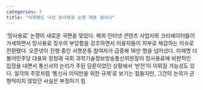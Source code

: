 ```yaml
---
categories: f
title: "이재명도 나선 망사용료 논쟁 제동 걸리나"
---
```

‘망사용료’ 논쟁이 새로운 국면을 맞았다. 해외 인터넷 콘텐츠 사업자와 크리에이터들이 가세하면서 망사용료 징수의 부당함을 강조하면서 이용자들이 피부로 체감하는 이슈로 전환됐다. 오픈넷이 진행 중인 서명운동 참여자가 급증해 16만 명을 넘어섰다. 이재명 더불어민주당 대표와 정청래 국회 과학기술정보방송통신위원장이 망사용료에 비판적인 입장을 내면서 통신사의 논리가 주된 담론이었던 상황에서 ‘반전’이 이뤄질 가능성도 있다. 일각의 주장처럼 ‘통신사 이익만을 위한 규제’로 보기는 힘들지만, 그간의 논의가 균형적이지 않았던 사실은 부정하기 힘